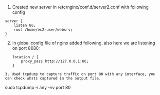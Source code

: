 1. Created new server in /etc/nginx/conf.d/server2.conf with following config
```
server {
	listen 80;
	root /home/ec2-user/websrv;
}
```

2. In global config file of nginx added following, also here we are listening on port 8080:
	```
	location / {
		proxy_pass http://127.0.0.1:80;
	}
```
3. Used tcpdump to capture traffic on port 80 with any interface, you can check whats captured in the output file.
```
sudo tcpdump -i any -vv port 80
```
